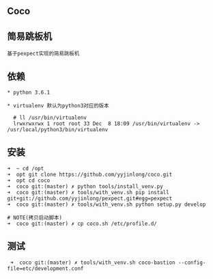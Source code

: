 Coco
----

## 简易跳板机

    基于pexpect实现的简易跳板机


## 依赖

    * python 3.6.1

    * virtualenv 默认为python3对应的版本

      # ll /usr/bin/virtualenv
      lrwxrwxrwx 1 root root 33 Dec  8 18:09 /usr/bin/virtualenv -> /usr/local/python3/bin/virtualenv


## 安装

    ➜  ~ cd /opt
    ➜  opt git clone https://github.com/yyjinlong/coco.git
    ➜  opt cd coco
    ➜  coco git:(master) ✗ python tools/install_venv.py
    ➜  coco git:(master) ✗ tools/with_venv.sh pip install git+git://github.com/yyjinlong/pexpect.git#egg=pexpect
    ➜  coco git:(master) ✗ tools/with_venv.sh python setup.py develop

    # NOTE(拷贝启动脚本)
    ➜  coco git:(master) ✗ cp coco.sh /etc/profile.d/


## 测试

     ➜  coco git:(master) ✗ tools/with_venv.sh coco-bastion --config-file=etc/development.conf
